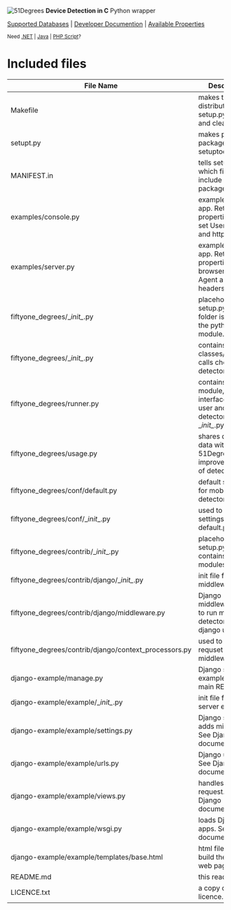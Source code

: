 ![51Degrees](https://51degrees.com/DesktopModules/FiftyOne/Distributor/Logo.ashx?utm_source=github&utm_medium=repository&utm_content=readme_core&utm_campaign=python-open-source "THE Fasstest and Most Accurate Device Detection") **Device Detection in C** Python wrapper

[Supported Databases](https://51degrees.com/compare-data-options?utm_source=github&utm_medium=repository&utm_content=core_compare-data-options&utm_campaign=python-open-source "Different device databases which can be used with 51Degrees device detection") | [Developer Documention](https://51degrees.com/support/documentation?utm_source=github&utm_medium=repository&utm_content=core_documentation&utm_campaign=python-open-source "Full getting started guide and advanced developer documentation") | [Available Properties](https://51degrees.com/resources/property-dictionary?utm_source=github&utm_medium=repository&utm_content=core_property_dictionary&utm_campaign=python-open-source "View all available properties and values")

<sup>Need [.NET](https://github.com/51Degrees/.NET-Device-Detection "THE Fastest and most Accurate device detection for .NET") | [Java](https://github.com/51Degrees/Java-Device-Detection "THE Fastest and most Accurate device detection for Java") | [PHP Script](https://github.com/51Degrees/51Degrees-PHP)?</sup>

# Included files

File Name | Description
------------ | -------------
Makefile | makes the distribution using setup.py, installs and cleans.
setupt.py | makes python package using setuptools.
MANIFEST.in | tells setup.py which files to include in the package.
examples/console.py | example console app. Returns properties from set User-Agent and http headers.
examples/server.py | example server app. Returns properties from browser User-Agent and http headers.
fiftyone_degrees/\__init\__.py | placeholder, tells setup.py this folder is used for the python module.
fiftyone_degrees/\__init\__.py | contains wrapper classes/functions, calls chosen detector.
fiftyone_degrees/runner.py | contains main module, interfaces with user and calls detector through \__init\__.py.
fiftyone_degrees/usage.py | shares detection data with 51Degrees to improve accuracy of detections.
fiftyone_degrees/conf/default.py | default settings for mobile detector.
fiftyone_degrees/conf/\__init__.py | used to load settings from default.py.
fiftyone_degrees/contrib/\__init__.py | placeholder, tells setup.py this contains python modules.
fiftyone_degrees/contrib/django/\__init\__.py | init file for Django middleware.
fiftyone_degrees/contrib/django/middleware.py | Django middleware, used to run mobile detector for django users.
fiftyone_degrees/contrib/django/context_processors.py | used to send requset to Django middleware.
django-example/manage.py | Django server example. See main README.
django-example/example/\__init\__.py | init file for Django server example.
django-example/example/settings.py | Django settings, adds middleware. See Django documentation.
django-example/example/urls.py | Django urls file. See Django documentation.
django-example/example/views.py | handles server request. See Django documentation.
django-example/example/wsgi.py | loads Django apps. See Django documentation
django-example/example/templates/base.html | html file which build the basic web page.
README.md | this readme file.
LICENCE.txt | a copy of the licence.

